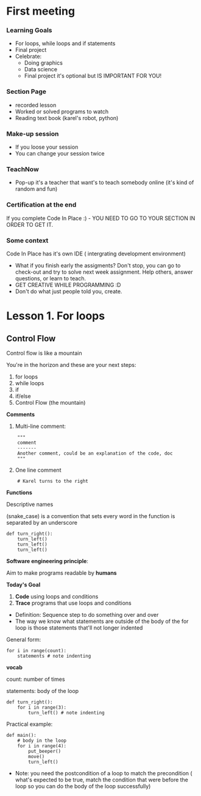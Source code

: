 # First meeting
### Learning Goals
* For loops, while loops and if statements
* Final project
* Celebrate:
    - Doing graphics
    - Data science
    - Final project it's optional but IS IMPORTANT FOR YOU!

### Section Page
* recorded lesson
* Worked or solved programs to watch
* Reading text book (karel's robot, python)

### Make-up session
* If you loose your session
* You can change your session twice

### TeachNow
* Pop-up it's a teacher that want's to teach somebody online (it's kind of random and fun)

### Certification at the end
If you complete Code In Place :) - YOU NEED TO GO TO YOUR SECTION IN ORDER TO GET IT. 

### Some context
Code In Place has it's own IDE ( intergrating development environment)
* What if you finish early the assigments? Don't stop, you can go to check-out and try to solve next week assignment. Help others, answer questions, or learn to teach.
* GET CREATIVE WHILE PROGRAMMING :D
* Don't do what just people told you, create.

# Lesson 1. For loops

## **Control Flow**
Control flow is like a mountain

You're in the horizon and these are your next steps:

1. for loops
2. while loops
3. if
4. if/else
5. Control Flow (the mountain)

**Comments**

1. Multi-line comment:
```
    """
    comment
    -------
    Another comment, could be an explanation of the code, doc
    """
```
2. One line comment
```
    # Karel turns to the right
```

**Functions**

Descriptive names 

(snake_case) is a convention that sets every word in the function is separated by an underscore 
```
def turn_right():
    turn_left()
    turn_left()
    turn_left()
```
**Software engineering principle**:

Aim to make programs readable by **humans**

**Today's Goal**
1. **Code** using loops and conditions
2. **Trace** programs that use loops and conditions

- Definition: Sequence step to do something over and over
- The way we know what statements are outside of the body of the for loop is those statements that'll not longer indented

General form:
```
for i in range(count):
    statements # note indenting
```


**vocab**

count: number of times

statements: body of the loop

```
def turn_right():
    for i in range(3):
        turn_left() # note indenting
```
Practical example:
```
def main():
    # body in the loop
    for i in range(4):
        put_beeper()
        move()
        turn_left()
```
- Note: you need the postcondition of a loop to match the precondition
    ( what's expected to be true, match the condition that were before the loop so you can do the body of the loop successfully)

